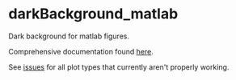 # darkBackground_matlab

Dark background for matlab figures.

Comprehensive documentation found [here](https://tulimid1.github.io/darkBackground_matlab/). 

See [issues](https://github.com/tulimid1/darkBackground_matlab/issues) for all plot types that currently aren't properly working. 
